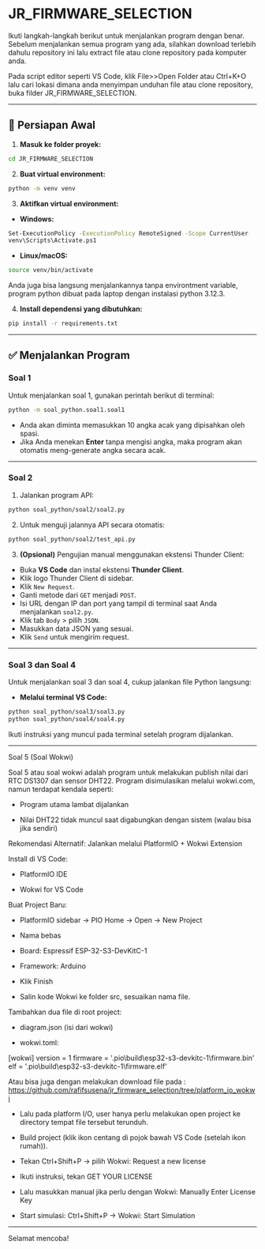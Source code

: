 # JR\_FIRMWARE\_SELECTION

Ikuti langkah-langkah berikut untuk menjalankan program dengan benar. Sebelum menjalankan semua program yang ada, silahkan download terlebih dahulu repository ini lalu extract file atau clone repository pada komputer anda.

Pada script editor seperti VS Code, klik File>>Open Folder atau Ctrl+K+O lalu cari lokasi dimana anda menyimpan unduhan file atau clone repository, buka filder JR_FIRMWARE_SELECTION.

---

## 📆 Persiapan Awal

1. **Masuk ke folder proyek:**

```bash
cd JR_FIRMWARE_SELECTION
```

2. **Buat virtual environment:**

```bash
python -m venv venv
```

3. **Aktifkan virtual environment:**

* **Windows:**

```bash
Set-ExecutionPolicy -ExecutionPolicy RemoteSigned -Scope CurrentUser
venv\Scripts\Activate.ps1
```

* **Linux/macOS:**

```bash
source venv/bin/activate
```
Anda juga bisa langsung menjalankannya tanpa environtment variable, program python dibuat pada laptop dengan instalasi python 3.12.3.

4. **Install dependensi yang dibutuhkan:**

```bash
pip install -r requirements.txt
```

---

## ✅ Menjalankan Program

### Soal 1

Untuk menjalankan soal 1, gunakan perintah berikut di terminal:

```bash
python -m soal_python.soal1.soal1
```

* Anda akan diminta memasukkan 10 angka acak yang dipisahkan oleh spasi.
* Jika Anda menekan **Enter** tanpa mengisi angka, maka program akan otomatis meng-generate angka secara acak.

---

### Soal 2

1. Jalankan program API:

```bash
python soal_python/soal2/soal2.py
```

2. Untuk menguji jalannya API secara otomatis:

```bash
python soal_python/soal2/test_api.py
```

3. **(Opsional)** Pengujian manual menggunakan ekstensi Thunder Client:

* Buka **VS Code** dan instal ekstensi **Thunder Client**.
* Klik logo Thunder Client di sidebar.
* Klik `New Request`.
* Ganti metode dari `GET` menjadi `POST`.
* Isi URL dengan IP dan port yang tampil di terminal saat Anda menjalankan `soal2.py`.
* Klik tab `Body` > pilih `JSON`.
* Masukkan data JSON yang sesuai.
* Klik `Send` untuk mengirim request.

---

### Soal 3 dan Soal 4

Untuk menjalankan soal 3 dan soal 4, cukup jalankan file Python langsung:

* **Melalui terminal VS Code:**

```bash
python soal_python/soal3/soal3.py
python soal_python/soal4/soal4.py
```

Ikuti instruksi yang muncul pada terminal setelah program dijalankan.

---

Soal 5 (Soal Wokwi)

Soal 5 atau soal wokwi adalah program untuk melakukan publish nilai dari RTC DS1307 dan sensor DHT22. Program disimulasikan melalui wokwi.com, namun terdapat kendala seperti:

* Program utama lambat dijalankan

* Nilai DHT22 tidak muncul saat digabungkan dengan sistem (walau bisa jika sendiri)

Rekomendasi Alternatif: Jalankan melalui PlatformIO + Wokwi Extension

Install di VS Code:

* PlatformIO IDE

* Wokwi for VS Code

Buat Project Baru:

* PlatformIO sidebar → PIO Home → Open → New Project

* Nama bebas

* Board: Espressif ESP-32-S3-DevKitC-1

* Framework: Arduino

* Klik Finish

* Salin kode Wokwi ke folder src, sesuaikan nama file.

Tambahkan dua file di root project:

* diagram.json (isi dari wokwi)

* wokwi.toml:

[wokwi]
version = 1
firmware = '.pio\build\esp32-s3-devkitc-1\firmware.bin'
elf = '.pio\build\esp32-s3-devkitc-1\firmware.elf'

Atau bisa juga dengan melakukan download file pada : https://github.com/rafifsusena/jr_firmware_selection/tree/platform_io_wokwi

* Lalu pada platform I/O, user hanya perlu melakukan open project ke directory tempat file tersebut terunduh. 

* Build project (klik ikon centang di pojok bawah VS Code (setelah ikon rumah)).

* Tekan Ctrl+Shift+P → pilih Wokwi: Request a new license

* Ikuti instruksi, tekan GET YOUR LICENSE

* Lalu masukkan manual jika perlu dengan Wokwi: Manually Enter License Key

* Start simulasi: Ctrl+Shift+P → Wokwi: Start Simulation

---

Selamat mencoba!